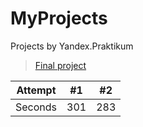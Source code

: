 # MyProjects
Projects by Yandex.Praktikum  
> [Final project](https://github.com/Jeniua/MyProjects/tree/main/final_project)  

| Attempt | #1  | #2  |
| :---:   | :-: | :-: |
| Seconds | 301 | 283 |
